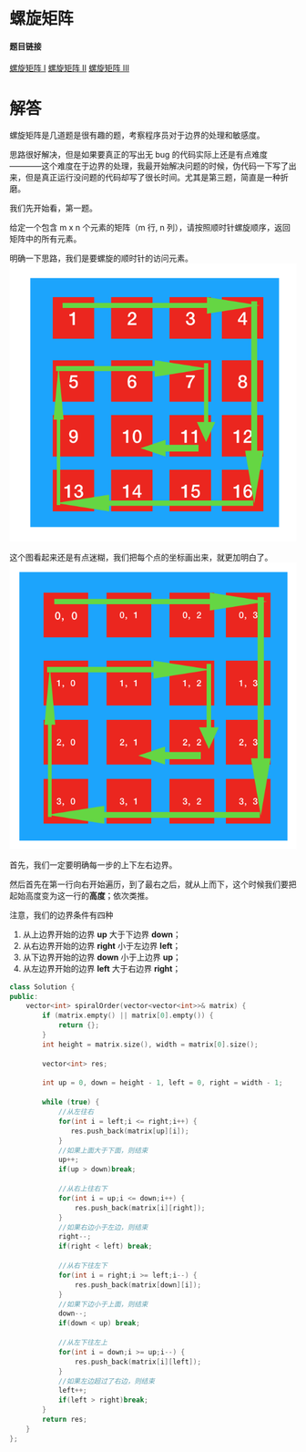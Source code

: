 # 螺旋矩阵
#### 题目链接
[螺旋矩阵 I](https://leetcode-cn.com/problems/spiral-matrix/)    [螺旋矩阵 II](https://leetcode-cn.com/problems/spiral-matrix-ii/)    [螺旋矩阵 III](https://leetcode-cn.com/problems/spiral-matrix-iii/)

# 解答

螺旋矩阵是几道题是很有趣的题，考察程序员对于边界的处理和敏感度。 

思路很好解决，但是如果要真正的写出无 bug 的代码实际上还是有点难度————这个难度在于边界的处理，我最开始解决问题的时候，伪代码一下写了出来，但是真正运行没问题的代码却写了很长时间。尤其是第三题，简直是一种折磨。

我们先开始看，第一题。

给定一个包含 m x n 个元素的矩阵（m 行, n 列），请按照顺时针螺旋顺序，返回矩阵中的所有元素。

明确一下思路，我们是要螺旋的顺时针的访问元素。
![](https://github.com/BiBoyang/Algorithm_Rex/blob/master/Image/luoxuan_01.png?raw=true)

这个图看起来还是有点迷糊，我们把每个点的坐标画出来，就更加明白了。
![](https://github.com/BiBoyang/Algorithm_Rex/blob/master/Image/luoxuan_02.png?raw=true)

首先，我们一定要明确每一步的上下左右边界。

然后首先在第一行向右开始遍历，到了最右之后，就从上而下，这个时候我们要把起始高度变为这一行的**高度**；依次类推。

注意，我们的边界条件有四种
1. 从上边界开始的边界 **up** 大于下边界 **down**；
2. 从右边界开始的边界 **right** 小于左边界 **left**；
3. 从下边界开始的边界 **down** 小于上边界 **up**；
4. 从左边界开始的边界 **left** 大于右边界 **right**；


```C++
class Solution {
public:
    vector<int> spiralOrder(vector<vector<int>>& matrix) {
        if (matrix.empty() || matrix[0].empty()) {
            return {};
        }
        int height = matrix.size(), width = matrix[0].size();
       
        vector<int> res;
        
        int up = 0, down = height - 1, left = 0, right = width - 1;
        
        while (true) {
            //从左往右
            for(int i = left;i <= right;i++) {
               res.push_back(matrix[up][i]);
            }
            //如果上面大于下面，则结束
            up++;
            if(up > down)break;
            
            //从右上往右下
            for(int i = up;i <= down;i++) {
                res.push_back(matrix[i][right]);
            }
            //如果右边小于左边，则结束
            right--;
            if(right < left) break;
            
            //从右下往左下
            for(int i = right;i >= left;i--) {
                res.push_back(matrix[down][i]);
            }
            //如果下边小于上面，则结束
            down--;
            if(down < up) break;
            
            //从左下往左上
            for(int i = down;i >= up;i--) {
                res.push_back(matrix[i][left]);
            }
            //如果左边超过了右边，则结束
            left++;
            if(left > right)break;
        }
        return res;
    }
};
```



